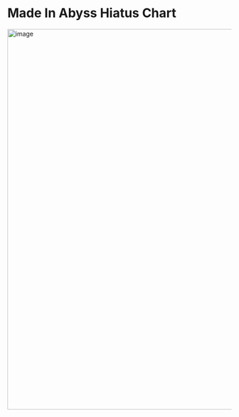 # Made In Abyss Hiatus Chart
<img width="854" alt="image" src="https://github.com/uewtwo/made-in-abyss-hiatus-chart/assets/20642652/05bf8f0c-73b8-4244-a280-c78009261528">
